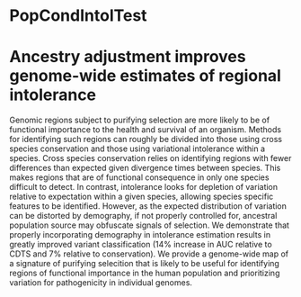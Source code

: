 # PopCondIntolTest
# Ancestry adjustment improves genome-wide estimates of regional intolerance

Genomic regions subject to purifying selection are more likely to be of functional importance to the health and survival of an organism. Methods for identifying such regions can roughly be divided into those using cross species conservation and those using variational intolerance within a species.  Cross species conservation relies on identifying regions with fewer differences than expected given divergence times between species. This makes regions that are of functional consequence in only one species difficult to detect. In contrast, intolerance looks for depletion of variation relative to expectation within a given species, allowing species specific features to be identified. However, as the expected distribution of variation can be distorted by demography, if not properly controlled for, ancestral population source may obfuscate signals of selection. We demonstrate that properly incorporating demography in intolerance estimation results in greatly improved variant classification (14% increase in AUC relative to CDTS and 7% relative to conservation). We provide a genome-wide map of a signature of purifying selecition that is likely to be useful for identifying regions of functional importance in the human population and prioritizing variation for pathogenicity in individual genomes.
